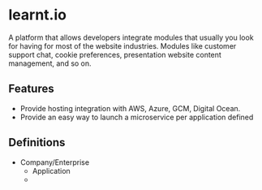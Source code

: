 # learnt.io

A platform that allows developers integrate modules that usually you look for having for most of the website industries. Modules like customer support chat, cookie preferences, presentation website content management, and so on.

## Features

- Provide hosting integration with AWS, Azure, GCM, Digital Ocean.
- Provide an easy way to launch a microservice per application defined


## Definitions

- Company/Enterprise
  - Application
  - 